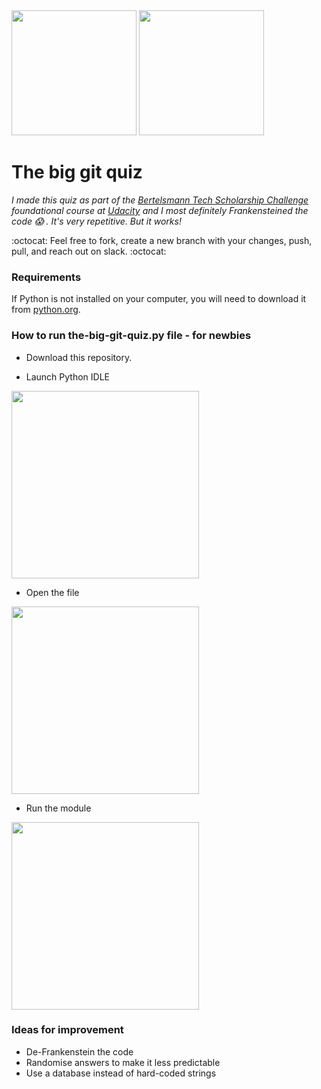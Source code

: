 <img src="https://user-images.githubusercontent.com/39020690/70111545-8b4c0100-1620-11ea-928f-ff86f94f11e9.png" width="200">
<img src="https://user-images.githubusercontent.com/39020690/70111546-8b4c0100-1620-11ea-8fef-4f628565a6c0.png" width="200">

# The big git quiz

*I made this quiz as part of the [Bertelsmann Tech Scholarship Challenge](https://sites.google.com/udacity.com/bertelsmann-challenge/home?bsft_eid=b4d0fbe4-f76b-4bf0-b715-7fe48f2fa93b&utm_campaign=sch_600_2019-11-19_ndxxx_bertelsmann-day1-cloud_global&utm_source=blueshift&utm_medium=email&utm_content=sch_600_2019-11-19_ndxxx_bertelsmann-day1-cloud_global&bsft_clkid=170b3b02-c9e4-483e-ba2d-7d1e2ea261c6&bsft_uid=d2f3fea6-faa8-4385-bbe0-76889280d729&bsft_mid=841f48e5-0191-470a-b283-f1e57068eb36&bsft_ek=2019-11-19T23%3A31%3A52Z&bsft_mime_type=html) foundational course at [Udacity](https://www.udacity.com/) and I most definitely Frankensteined the code 😱 . It's very repetitive. But it works!*  

:octocat: Feel free to fork, create a new branch with your changes, push, pull, and reach out on slack. :octocat:


### Requirements

If Python is not installed on your computer, you will need to download it from [python.org](https://www.python.org/downloads/).


### How to run the-big-git-quiz.py file - for newbies

* Download this repository.

* Launch Python IDLE

<img src="https://user-images.githubusercontent.com/39020690/70111760-3b216e80-1621-11ea-9269-8235141e75eb.png" width="300">

* Open the file

<img src="https://user-images.githubusercontent.com/39020690/70111761-3b216e80-1621-11ea-9be5-580961673369.png" width="300">

* Run the module

<img src="https://user-images.githubusercontent.com/39020690/70111762-3bba0500-1621-11ea-9815-2fa4fa3f6e90.png" width="300">


### Ideas for improvement

* De-Frankenstein the code
* Randomise answers to make it less predictable
* Use a database instead of hard-coded strings
